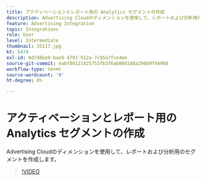 ```yaml
---
title: アクティベーションとレポート用の Analytics セグメントの作成
description: Advertising Cloudのディメンションを使用して、レポートおよび分析用のセグメントを作成します。
feature: Advertising Integration
topic: Integrations
role: User
level: Intermediate
thumbnail: 35117.jpg
kt: 5474
exl-id: 0df46be9-bae9-4792-912a-7c95a7fce4ee
source-git-commit: eabf80121425753fb3f6ab00d188a29669f94908
workflow-type: tm+mt
source-wordcount: '0'
ht-degree: 0%

---
```


# アクティベーションとレポート用の Analytics セグメントの作成

Advertising Cloudのディメンションを使用して、レポートおよび分析用のセグメントを作成します。

>[!VIDEO](https://video.tv.adobe.com/v/35117/?quality=12&learn=on)
